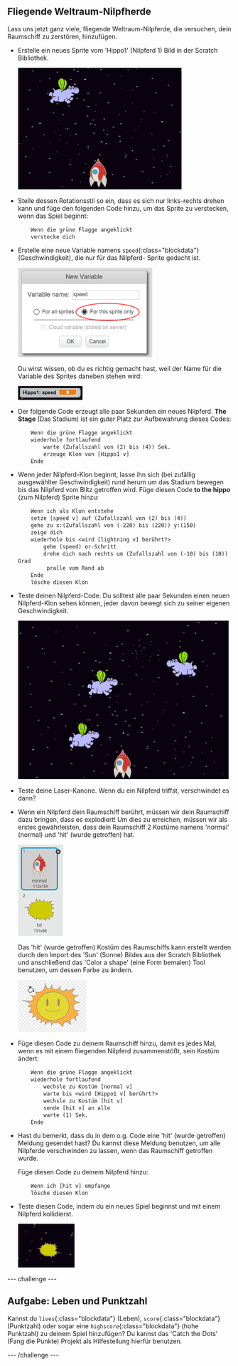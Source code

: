 ## Fliegende Weltraum-Nilpfherde

Lass uns jetzt ganz viele, fliegende Weltraum-Nilpferde, die versuchen, dein Raumschiff zu zerstören, hinzufügen.

+ Erstelle ein neues Sprite vom 'Hippo1' (Nilpferd 1) Bild in der Scratch Bibliothek.

	![screenshot](images/invaders-hippo.png)

+ Stelle dessen Rotationsstil so ein, dass es sich nur links-rechts drehen kann und füge den folgenden Code hinzu, um das Sprite zu verstecken, wenn das Spiel beginnt:

	```blocks
		Wenn die grüne Flagge angeklickt
		verstecke dich
	```

+ Erstelle eine neue Variable namens `speed`{:class="blockdata"} (Geschwindigkeit), die nur für das Nilpferd- Sprite gedacht ist.

	![screenshot](images/invaders-var.png)

	Du wirst wissen, ob du es richtig gemacht hast, weil der Name für die Variable des Sprites daneben stehen wird:

	![screenshot](images/invaders-var-test.png)

+ Der folgende Code erzeugt alle paar Sekunden ein neues Nilpferd. **The Stage** (Das Stadium) ist ein guter Platz zur Aufbewahrung dieses Codes:

	```blocks
		Wenn die grüne Flagge angeklickt
		wiederhole fortlaufend
  			warte (Zufallszahl von (2) bis (4)) Sek.
   			erzeuge Klon von [Hippo1 v]
		Ende
	```

+ Wenn jeder Nilpferd-Klon beginnt, lasse ihn sich (bei zufällig ausgewählter Geschwindigkeit) rund herum um das Stadium bewegen bis das Nilpferd vom Blitz getroffen wird. Füge diesen Code **to the hippo**  (zum Nilpferd) Sprite hinzu:

	```blocks
		Wenn ich als Klon entstehe
		setze [speed v] auf (Zufallszahl von (2) bis (4))
		gehe zu x:(Zufallszahl von (-220) bis (220)) y:(150)
		zeige dich
		wiederhole bis <wird [lightning v] berührt?>
   			gehe (speed) er-Schritt
   			drehe dich nach rechts um (Zufallszahl von (-10) bis (10)) Grad
  			 pralle vom Rand ab
		Ende
		lösche diesen Klon
	```

+ Teste deinen Nilpferd-Code. Du solltest alle paar Sekunden einen neuen Nilpferd-Klon sehen können, jeder davon bewegt sich zu seiner eigenen Geschwindigkeit.

	![screenshot](images/invaders-hippo-test.png)

+ Teste deine Laser-Kanone. Wenn du ein Nilpferd triffst, verschwindet es dann?

+ Wenn ein Nilpferd dein Raumschiff berührt, müssen wir dein Raumschiff dazu bringen, dass es explodiert! Um dies zu erreichen, müssen wir als erstes gewährleisten, dass dein Raumschiff 2 Kostüme namens 'normal' (normal) und 'hit' (wurde getroffen) hat.

	![screenshot](images/invaders-spaceship-costumes.png)

	Das 'hit' (wurde getroffen) Kostüm des Raumschiffs kann erstellt werden durch den Import des 'Sun' (Sonne) Bildes aus der Scratch Bibliothek und anschließend das 'Color a shape' (eine Form bemalen) Tool benutzen, um dessen Farbe zu ändern.

	![screenshot](images/invaders-sun.png)

+ Füge diesen Code zu deinem Raumschiff hinzu, damit  es jedes Mal, wenn es mit einem fliegenden Nilpferd zusammenstößt, sein Kostüm ändert:

	```blocks
		Wenn die grüne Flagge angeklickt
		wiederhole fortlaufend
   			wechsle zu Kostüm [normal v]
   			warte bis <wird [Hippo1 v] berührt?>
   			wechsle zu Kostüm [hit v]
   			sende [hit v] an alle
   			warte (1) Sek.
		Ende
	```

+ Hast du bemerkt, dass du in dem o.g. Code eine 'hit' (wurde getroffen) Meldung gesendet hast? Du kannst diese Meldung benutzen, um alle Nilpferde verschwinden zu lassen, wenn das Raumschiff getroffen wurde.

	Füge diesen Code zu deinem Nilpferd hinzu:

	```blocks
		Wenn ich [hit v] empfange
		lösche diesen Klon
	```

+ Teste diesen Code, indem du ein neues Spiel beginnst und mit einem Nilpferd kollidierst. 

	![screenshot](images/invaders-hippo-collide.png)

--- challenge ---

## Aufgabe: Leben und Punktzahl 
Kannst du `lives`{:class="blockdata"} (Leben), `score`{:class="blockdata"} (Punktzahl) oder sogar eine `highscore`{:class="blockdata"} (hohe Punktzahl) zu deinem Spiel hinzufügen? Du kannst das 'Catch the Dots' (Fang die Punkte) Projekt als Hilfestellung hierfür benutzen.

--- /challenge ---
